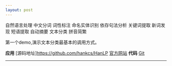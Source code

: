 ```yaml
---
layout: post
---  
```


自然语言处理 中文分词 词性标注 命名实体识别 依存句法分析 关键词提取 新词发现 短语提取 自动摘要 文本分类 拼音简繁 



第一个demo,演示文本分类最基本的调用方式。

**应用**
[源码地址]https://github.com/hankcs/HanLP
[官方网站](http://hanlp.com/)
 **代码**
 [Git](https://github.com/werthergit/text_analy)
  
  
 ***